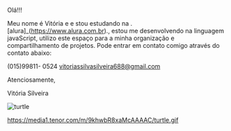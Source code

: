 Olá!!!

Meu nome é Vitória
e e stou estudando na .[alura]_(https://www.alura.com.br)., estou me desenvolvendo na linguagem javaScript, 
utilizo este espaço para a minha organização e compartilhamento de projetos.
Pode entrar em contato comigo através do contato abaixo:

(015)99811- 0524
vitoriassilvasilveira688@gmail.com

Atenciosamente,                                                                                                                                                                                                                                                                        

Vitória Silveira

![turtle](https://github.com/VitoriaSilvaSilveira/VitoriaSilvaSilveira/assets/171566161/1bfc6609-5c5c-4477-a528-2ccc688c1b86)

https://media1.tenor.com/m/9khwbR8xaMcAAAAC/turtle.gif
